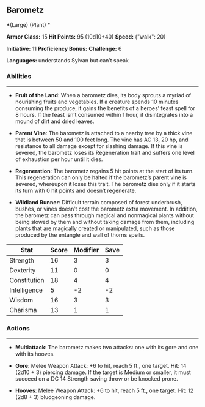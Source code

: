 ## Barometz
*(Large) (Plant) *

**Armor Class:** 15
**Hit Points:** 95 (10d10+40)
**Speed:** {"walk": 20}

**Initiative:** 11
**Proficiency Bonus:**
**Challenge:** 6

**Languages:** understands Sylvan but can’t speak

### Abilities
 --- 
- **Fruit of the Land**: When a barometz dies, its body sprouts a myriad of nourishing fruits and vegetables. If a creature spends 10 minutes consuming the produce, it gains the benefits of a heroes’ feast spell for 8 hours. If the feast isn’t consumed within 1 hour, it disintegrates into a mound of dirt and dried leaves.

- **Parent Vine**: The barometz is attached to a nearby tree by a thick vine that is between 50 and 100 feet long. The vine has AC 13, 20 hp, and resistance to all damage except for slashing damage. If this vine is severed, the barometz loses its Regeneration trait and suffers one level of exhaustion per hour until it dies.

- **Regeneration**: The barometz regains 5 hit points at the start of its turn. This regeneration can only be halted if the barometz’s parent vine is severed, whereupon it loses this trait. The barometz dies only if it starts its turn with 0 hit points and doesn’t regenerate.

- **Wildland Runner**: Difficult terrain composed of forest underbrush, bushes, or vines doesn’t cost the barometz extra movement. In addition, the barometz can pass through magical and nonmagical plants without being slowed by them and without taking damage from them, including plants that are magically created or manipulated, such as those produced by the entangle and wall of thorns spells.



| Stat | Score | Modifier | Save |
| ---- | ---- | ---- | ---- |
| Strength | 16 | 3 | 3 |
| Dexterity | 11 | 0 | 0 |
| Constitution | 18 | 4 | 4 |
| Intelligence | 5 | -2 | -2 |
| Wisdom | 16 | 3 | 3 |
| Charisma | 13 | 1 | 1 |

### Actions
 --- 
- **Multiattack**: The barometz makes two attacks: one with its gore and one with its hooves.

- **Gore**: Melee Weapon Attack: +6 to hit, reach 5 ft., one target. Hit: 14 (2d10 + 3) piercing damage. If the target is Medium or smaller, it must succeed on a DC 14 Strength saving throw or be knocked prone.

- **Hooves**: Melee Weapon Attack: +6 to hit, reach 5 ft., one target. Hit: 12 (2d8 + 3) bludgeoning damage.

